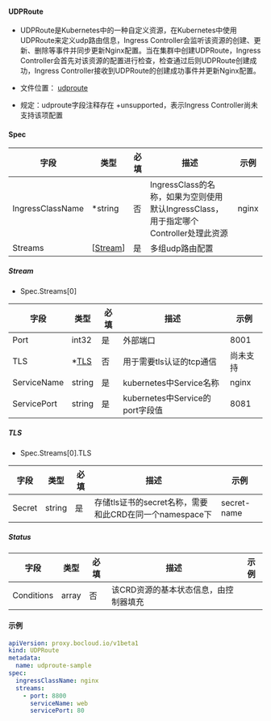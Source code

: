 #### UDPRoute

- UDPRoute是Kubernetes中的一种自定义资源，在Kubernetes中使用UDPRoute来定义udp路由信息，Ingress Controller会监听该资源的创建、更新、删除等事件并同步更新Nginx配置。当在集群中创建UDPRoute，Ingress Controller会首先对该资源的配置进行检查，检查通过后则UDPRoute创建成功，Ingress Controller接收到UDPRoute的创建成功事件并更新Nginx配置。

- 文件位置： [udproute](../apis/proxy/v1beta1/udproute_types.go)

- 规定：udproute字段注释存在 +unsupported，表示Ingress Controller尚未支持该项配置


#### Spec

| 字段             | 类型                           | 必填 | 描述                                                         | 示例  |
| ---------------- | ------------------------------ | ---- | ------------------------------------------------------------ | ----- |
| IngressClassName | *string                        | 否   | IngressClass的名称，如果为空则使用默认IngressClass，用于指定哪个Controller处理此资源 | nginx |
| Streams          | [[Stream](udproute.md#stream)] | 是   | 多组udp路由配置                                              |       |

##### Stream

- Spec.Streams[0]

| 字段        | 类型                    | 必填 | 描述                            | 示例     |
| ----------- | ----------------------- | ---- | ------------------------------- | -------- |
| Port        | int32                   | 是   | 外部端口                        | 8001     |
| TLS         | *[TLS](udproute.md#tls) | 否   | 用于需要tls认证的tcp通信        | 尚未支持 |
| ServiceName | string                  | 是   | kubernetes中Service名称         | nginx    |
| ServicePort | string                  | 是   | kubernetes中Service的port字段值 | 8081     |

##### TLS

- Spec.Streams[0].TLS

| 字段   | 类型   | 必填 | 描述                                                    | 示例        |
| ------ | ------ | ---- | ------------------------------------------------------- | ----------- |
| Secret | string | 是   | 存储tls证书的secret名称，需要和此CRD在同一个namespace下 | secret-name |

##### Status

| 字段       | 类型  | 必填 | 描述                                  | 示例 |
| ---------- | ----- | ---- | ------------------------------------- | ---- |
| Conditions | array | 否   | 该CRD资源的基本状态信息，由控制器填充 |      |



#### 示例

```yaml
apiVersion: proxy.bocloud.io/v1beta1
kind: UDPRoute
metadata:
  name: udproute-sample
spec:
  ingressClassName: nginx
  streams:
    - port: 8800
      serviceName: web
      servicePort: 80
```